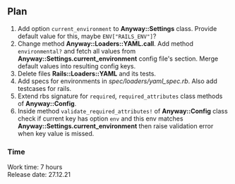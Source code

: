 ## Plan
1. Add option `current_environment` to __Anyway::Settings__ class. Provide default value for this, maybe `ENV["RAILS_ENV"]`?
2. Change method __Anyway::Loaders::YAML.call__. Add method `environmental?` and fetch all values from __Anyway::Settings.current_environment__ config file's section. Merge default values into resulting config keys.
3. Delete files __Rails::Loaders::YAML__ and its tests.
4. Add specs for environments in *spec/loaders/yaml_spec.rb*. Also add testcases for rails.
5. Extend rbs signature for `required`, `required_attributes` class methods of __Anyway::Config__.
6. Inside method `validate_required_attributes!` of __Anyway::Config__ class check if current key has option `env` and this env matches __Anyway::Settings.current_environment__ then raise validation error when key value is missed.

### Time
Work time: 7 hours  
Release date: 27.12.21
